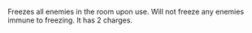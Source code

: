 Freezes all enemies in the room upon use. Will not freeze any enemies immune to freezing. It has 2 charges.
